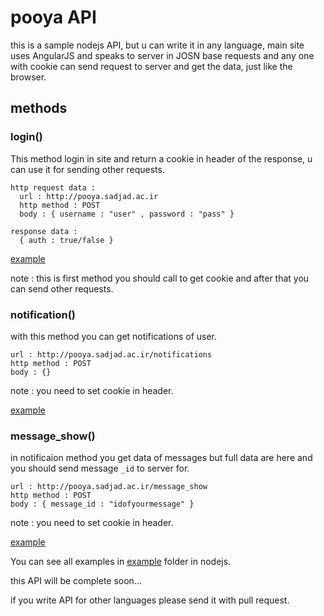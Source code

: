 # pooya API

this is a sample nodejs API, but u can write it in any language, main site uses AngularJS and speaks to server in JOSN base requests and any one with cookie can send request to server and get the data, just like the browser.

## methods

### login()
This method login in site and return a cookie in header of the response, u can use it for sending other requests.
```
http request data :
  url : http://pooya.sadjad.ac.ir
  http method : POST
  body : { username : "user" , password : "pass" }

response data :
  { auth : true/false }
```

[example](https://github.com/elyas74/pooya-api/tree/master/v0/node/example/login.js)

note : this is first method you should call to get cookie and after that you can send other requests.

### notification()

with this method you can get notifications of user.
```
url : http://pooya.sadjad.ac.ir/notifications
http method : POST
body : {}
```
note : you need to set cookie in header.

[example](https://github.com/elyas74/pooya-api/tree/master/v0/node/example/notification.js)

### message_show()

in notificaion method you get data of messages but full data are here and you should send message `_id` to server for.
```
url : http://pooya.sadjad.ac.ir/message_show
http method : POST
body : { message_id : "idofyourmessage" }
```
note : you need to set cookie in header.

[example](https://github.com/elyas74/pooya-api/tree/master/v0/node/example/message_show.js)


You can see all examples in [example](https://github.com/elyas74/pooya-api/tree/master/v0/node/example) folder in nodejs.

this API will be complete soon...

if you write API for other languages please send it with pull request.
